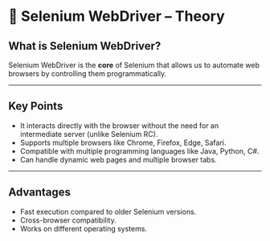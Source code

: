 # 🚗 Selenium WebDriver – Theory

## What is Selenium WebDriver?
Selenium WebDriver is the **core** of Selenium that allows us to automate web browsers by controlling them programmatically.

---

## Key Points
- It interacts directly with the browser without the need for an intermediate server (unlike Selenium RC).
- Supports multiple browsers like Chrome, Firefox, Edge, Safari.
- Compatible with multiple programming languages like Java, Python, C#.
- Can handle dynamic web pages and multiple browser tabs.

---

## Advantages
- Fast execution compared to older Selenium versions.
- Cross-browser compatibility.
- Works on different operating systems.
